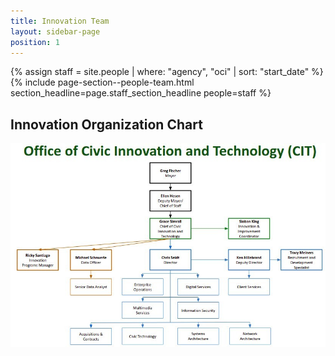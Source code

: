 ```yaml
---
title: Innovation Team
layout: sidebar-page
position: 1
---
```


{% assign staff = site.people | where: "agency", "oci" | sort: "start_date"  %}
{% include page-section--people-team.html
  section_headline=page.staff_section_headline
  people=staff %}

## Innovation Organization Chart

![Civic Innovation and Technology Org Chart](/assets/img/projects/innovation/cit-orgchart.jpg)

